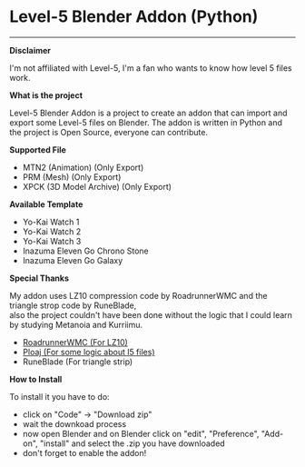# Level-5 Blender Addon (Python)
___________________________________________________________________________
**Disclaimer**

I'm not affiliated with Level-5, I'm a fan who wants to know how level 5 files work.  

**What is the project**

Level-5 Blender Addon is a project to create an addon that can import and export some Level-5 files on Blender.
The addon is written in Python and the project is Open Source, everyone can contribute.

**Supported File**

- MTN2 (Animation) (Only Export)
- PRM (Mesh) (Only Export)
- XPCK (3D Model Archive) (Only Export)

**Available Template**

- Yo-Kai Watch 1
- Yo-Kai Watch 2
- Yo-Kai Watch 3
- Inazuma Eleven Go Chrono Stone
- Inazuma Eleven Go Galaxy

**Special Thanks**  

My addon uses LZ10 compression code by RoadrunnerWMC and the triangle strop code by RuneBlade,  
also the project couldn't have been done without the logic that I could learn by studying Metanoia and Kurriimu.
- [RoadrunnerWMC (For LZ10)](https://github.com/RoadrunnerWMC/ndspy)
- [Ploaj (For some logic about l5 files)](https://github.com/Ploaj/Metanoia/tree/master/Metanoia)
- RuneBlade (For triangle strip)

**How to Install**

To install it you have to do:  
- click on "Code" -> "Download zip"
- wait the downkoad process
- now open Blender and on Blender click on "edit", "Preference", "Add-on", "install" and select the .zip you have downloaded
- don't forget to enable the addon!